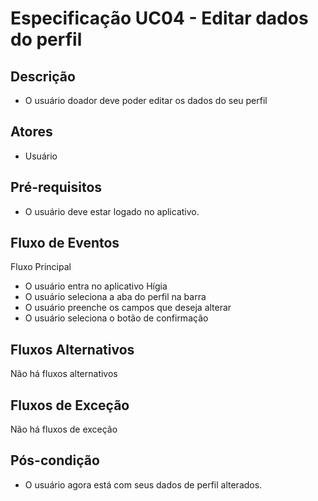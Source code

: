 # Especificação UC04 - Editar dados do perfil

## Descrição

- O usuário doador deve poder editar os dados do seu perfil

## Atores

- Usuário

## Pré-requisitos

- O usuário deve estar logado no aplicativo.

## Fluxo de Eventos

Fluxo Principal

- O usuário entra no aplicativo Hígia
- O usuário seleciona a aba do perfil na barra
- O usuário preenche os campos que deseja alterar
- O usuário seleciona o botão de confirmação

## Fluxos Alternativos

Não há fluxos alternativos

## Fluxos de Exceção

Não há fluxos de exceção


## Pós-condição

- O usuário agora está com seus dados de perfil alterados.


